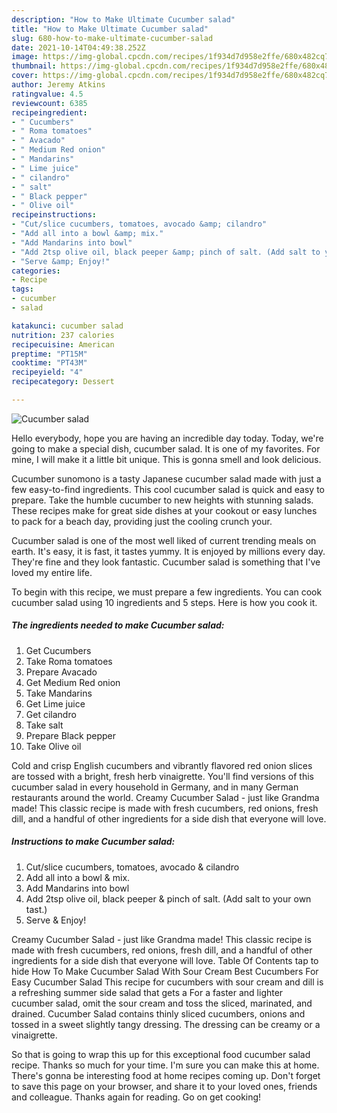 ```yaml
---
description: "How to Make Ultimate Cucumber salad"
title: "How to Make Ultimate Cucumber salad"
slug: 680-how-to-make-ultimate-cucumber-salad
date: 2021-10-14T04:49:38.252Z
image: https://img-global.cpcdn.com/recipes/1f934d7d958e2ffe/680x482cq70/cucumber-salad-recipe-main-photo.jpg
thumbnail: https://img-global.cpcdn.com/recipes/1f934d7d958e2ffe/680x482cq70/cucumber-salad-recipe-main-photo.jpg
cover: https://img-global.cpcdn.com/recipes/1f934d7d958e2ffe/680x482cq70/cucumber-salad-recipe-main-photo.jpg
author: Jeremy Atkins
ratingvalue: 4.5
reviewcount: 6385
recipeingredient:
- " Cucumbers"
- " Roma tomatoes"
- " Avacado"
- " Medium Red onion"
- " Mandarins"
- " Lime juice"
- " cilandro"
- " salt"
- " Black pepper"
- " Olive oil"
recipeinstructions:
- "Cut/slice cucumbers, tomatoes, avocado &amp; cilandro"
- "Add all into a bowl &amp; mix."
- "Add Mandarins into bowl"
- "Add 2tsp olive oil, black peeper &amp; pinch of salt. (Add salt to your own tast.)"
- "Serve &amp; Enjoy!"
categories:
- Recipe
tags:
- cucumber
- salad

katakunci: cucumber salad 
nutrition: 237 calories
recipecuisine: American
preptime: "PT15M"
cooktime: "PT43M"
recipeyield: "4"
recipecategory: Dessert

---
```



![Cucumber salad](https://img-global.cpcdn.com/recipes/1f934d7d958e2ffe/680x482cq70/cucumber-salad-recipe-main-photo.jpg)

Hello everybody, hope you are having an incredible day today. Today, we're going to make a special dish, cucumber salad. It is one of my favorites. For mine, I will make it a little bit unique. This is gonna smell and look delicious.

Cucumber sunomono is a tasty Japanese cucumber salad made with just a few easy-to-find ingredients. This cool cucumber salad is quick and easy to prepare. Take the humble cucumber to new heights with stunning salads. These recipes make for great side dishes at your cookout or easy lunches to pack for a beach day, providing just the cooling crunch your.

Cucumber salad is one of the most well liked of current trending meals on earth. It's easy, it is fast, it tastes yummy. It is enjoyed by millions every day. They're fine and they look fantastic. Cucumber salad is something that I've loved my entire life.


To begin with this recipe, we must prepare a few ingredients. You can cook cucumber salad using 10 ingredients and 5 steps. Here is how you cook it.

<!--inarticleads1-->

##### The ingredients needed to make Cucumber salad:

1. Get  Cucumbers
1. Take  Roma tomatoes
1. Prepare  Avacado
1. Get  Medium Red onion
1. Take  Mandarins
1. Get  Lime juice
1. Get  cilandro
1. Take  salt
1. Prepare  Black pepper
1. Take  Olive oil


Cold and crisp English cucumbers and vibrantly flavored red onion slices are tossed with a bright, fresh herb vinaigrette. You&#39;ll find versions of this cucumber salad in every household in Germany, and in many German restaurants around the world. Creamy Cucumber Salad - just like Grandma made! This classic recipe is made with fresh cucumbers, red onions, fresh dill, and a handful of other ingredients for a side dish that everyone will love. 

<!--inarticleads2-->

##### Instructions to make Cucumber salad:

1. Cut/slice cucumbers, tomatoes, avocado &amp; cilandro
1. Add all into a bowl &amp; mix.
1. Add Mandarins into bowl
1. Add 2tsp olive oil, black peeper &amp; pinch of salt. (Add salt to your own tast.)
1. Serve &amp; Enjoy!


Creamy Cucumber Salad - just like Grandma made! This classic recipe is made with fresh cucumbers, red onions, fresh dill, and a handful of other ingredients for a side dish that everyone will love. Table Of Contents tap to hide How To Make Cucumber Salad With Sour Cream Best Cucumbers For Easy Cucumber Salad This recipe for cucumbers with sour cream and dill is a refreshing summer side salad that gets a For a faster and lighter cucumber salad, omit the sour cream and toss the sliced, marinated, and drained. Cucumber Salad contains thinly sliced cucumbers, onions and tossed in a sweet slightly tangy dressing. The dressing can be creamy or a vinaigrette. 

So that is going to wrap this up for this exceptional food cucumber salad recipe. Thanks so much for your time. I'm sure you can make this at home. There's gonna be interesting food at home recipes coming up. Don't forget to save this page on your browser, and share it to your loved ones, friends and colleague. Thanks again for reading. Go on get cooking!
